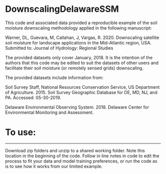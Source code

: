 # DownscalingDelawareSSM

This code and associated data provided a reproducible example of the soil moisture downscaling methodology applied in the following manuscript:

Warner, DL, Guevara, M, Callahan, J, Vargas, R. 2020. Downscaling satellite soil moisture for landscape applications in the Mid-Atlantic region, USA. 
Submitted to: Journal of Hydrology: Regional Studies

The provided datasets only cover January, 2018. It is the intention of the authors that this code may be edited to suit the datasets of other users and facilitate their soil moisture (or remotely sensed grids) downscaling. 

The provided datasets include information from:

Soil Survey Staff, National Resources Conservation Service, US Department of Agriculture. 2015. Soil Survey Geographic Database for DE, MD, NJ, and PA. Accessed: 05-30-2019.

Delaware Environmental Observing System. 2018. Delaware Center for Environmental Monitoring and Assessment. 

# To use:
--------------------------------------------------
Download zip folders and unzip to a shared working folder. Note this location in the beginning of the code. Follow in line notes in code to edit the process to fit your data and model training preferences, or run the code as is to see how it works from our limited example. 
